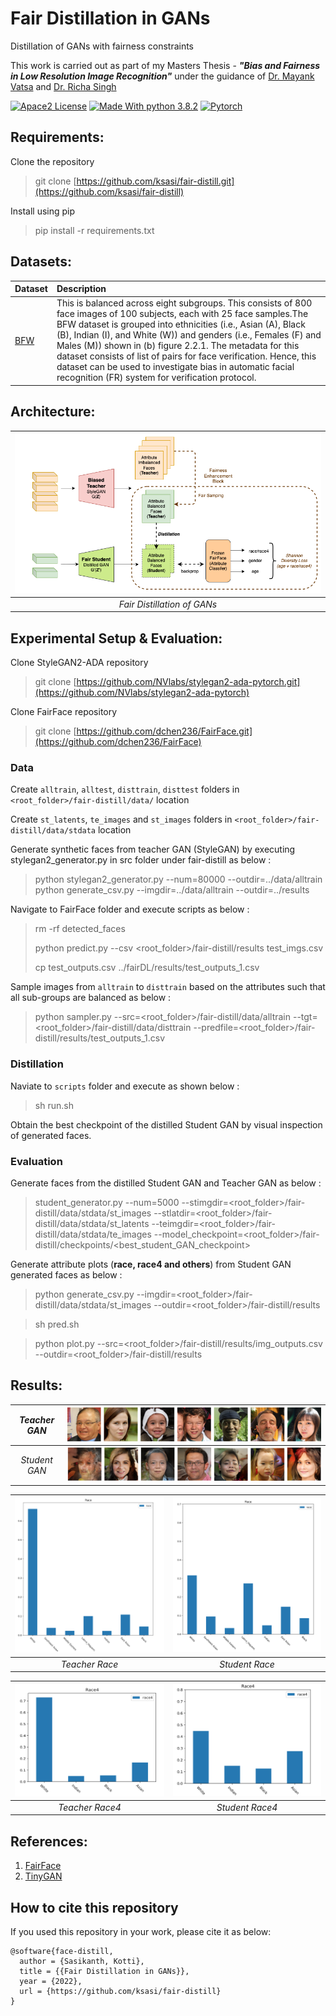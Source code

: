 # Fair Distillation in GANs
Distillation of GANs with fairness constraints


This work is carried out as part of my Masters Thesis - ***"Bias and Fairness in Low Resolution Image Recognition"*** under the guidance of [Dr. Mayank Vatsa](http://home.iitj.ac.in/~mvatsa/) and [Dr. Richa Singh](http://home.iitj.ac.in/~richa/)

[![Apace2 License](https://img.shields.io/badge/license-Apace2-blue)](https://opensource.org/licenses/Apache-2.0)
[![Made With python 3.8.2](https://img.shields.io/badge/Made%20with-Python%203.8.2-brightgreen)](https://www.python.org/downloads/release/python-382/)
[![Pytorch](https://img.shields.io/badge/Made%20with-Pytorch-green.svg)](https://pytorch.org/)

## Requirements:

Clone the repository
> git clone [https://github.com/ksasi/fair-distill.git](https://github.com/ksasi/fair-distill)

Install using pip

> pip install -r requirements.txt

## Datasets:

| Dataset | Description                       
| :-------- |:-------------------------------- |
| [BFW](https://github.com/visionjo/facerec-bias-bfw)|This is balanced across eight subgroups. This consists of 800 face images of 100 subjects, each with 25 face samples.The BFW dataset is grouped into ethnicities (i.e., Asian (A), Black (B), Indian (I), and White (W)) and genders (i.e., Females (F) and Males (M)) shown in (b) figure 2.2.1. The metadata for this dataset consists of list of pairs for face verification. Hence, this dataset can be used to investigate bias in automatic facial recognition (FR) system for verification protocol.|


## Architecture:

|![GAN_Bias_Estimator](./figures/Fair_Distillation_Repo.png)|
|:--:| 
| *Fair Distillation of GANs*|

## Experimental Setup & Evaluation:

Clone StyleGAN2-ADA repository

> git clone [https://github.com/NVlabs/stylegan2-ada-pytorch.git](https://github.com/NVlabs/stylegan2-ada-pytorch)

Clone FairFace repository

> git clone [https://github.com/dchen236/FairFace.git](https://github.com/dchen236/FairFace)

### Data

Create `alltrain`, `alltest`, `disttrain`, `disttest` folders in `<root_folder>/fair-distill/data/` location

Create `st_latents`, `te_images` and `st_images` folders in `<root_folder>/fair-distill/data/stdata` location

Generate synthetic faces from teacher GAN (StyleGAN) by executing stylegan2_generator.py in src folder under fair-distill as below :

> python stylegan2\_generator.py --num=80000 --outdir=../data/alltrain
> python generate\_csv.py --imgdir=../data/alltrain  --outdir=../results

Navigate to FairFace folder and execute scripts as below :

> rm -rf detected\_faces
> 
> python predict.py --csv \<root\_folder\>/fair-distill/results test_imgs.csv
> 
> cp test\_outputs.csv ../fairDL/results/test\_outputs\_1.csv

Sample images from `alltrain` to `disttrain` based on the attributes such that all sub-groups are balanced as below :

> python sampler.py --src=\<root\_folder\>/fair-distill/data/alltrain --tgt=\<root\_folder\>/fair-distill/data/disttrain --predfile=\<root\_folder\>/fair-distill/results/test\_outputs\_1.csv

### Distillation

Naviate to `scripts` folder and execute as shown below :

> sh run.sh

Obtain the best checkpoint of the distilled Student GAN by visual inspection of generated faces.

### Evaluation

Generate faces from the distilled Student GAN and Teacher GAN as below :

> student\_generator.py --num=5000 --stimgdir=\<root\_folder\>/fair-distill/data/stdata/st\_images --stlatdir=\<root\_folder\>/fair-distill/data/stdata/st\_latents --teimgdir=\<root\_folder\>/fair-distill/data/stdata/te\_images --model\_checkpoint=\<root\_folder\>/fair-distill/checkpoints/\<best\_student\_GAN\_checkpoint>

Generate attribute plots (**race, race4 and others**) from Student GAN generated faces as below :

> python generate\_csv.py --imgdir=\<root\_folder\>/fair-distill/data/stdata/st\_images --outdir=\<root\_folder>/fair-distill/results

> sh pred.sh

> python plot.py --src=\<root\_folder\>/fair-distill/results/img\_outputs.csv --outdir=\<root\_folder\>/fair-distill/results  



## Results:

| *Teacher GAN* | ![Teacher_GAN](./figures/Teacher_GAN.png) |
|:--:|:--:|
| *Student GAN* | ![Student_GAN](./figures/Student_GAN.png) |

 
| ![Teacher_Race](./figures/Teacher_Race.png) | ![Student_Race](./figures/Student_Race.png) |
|:--:|:--:|
| *Teacher Race* | *Student Race* |



| ![Teacher_Race4](./figures/Teacher_Race4.png) | ![Student_Race4](./figures/Student_Race4.png) |
|:--:|:--:|
| *Teacher Race4* | *Student Race4* |

 

## References:

1. [FairFace](https://github.com/dchen236/FairFace)
2. [TinyGAN](https://github.com/terarachang/ACCV_TinyGAN)

## How to cite this repository

If you used this repository in your work, please cite it as below:

```
@software{face-distill,
  author = {Sasikanth, Kotti},
  title = {{Fair Distillation in GANs}},
  year = {2022},
  url = {https://github.com/ksasi/fair-distill}
}
```